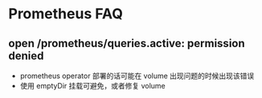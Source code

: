 # Prometheus FAQ

## open /prometheus/queries.active: permission denied
* prometheus operator 部署的话可能在 volume 出现问题的时候出现该错误
* 使用 emptyDir 挂载可避免，或者修复 volume

